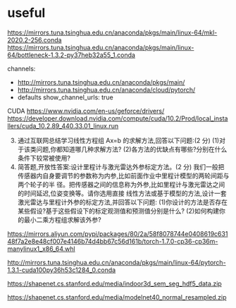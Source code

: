 # useful
https://mirrors.tuna.tsinghua.edu.cn/anaconda/pkgs/main/linux-64/mkl-2020.2-256.conda
https://mirrors.tuna.tsinghua.edu.cn/anaconda/pkgs/main/linux-64/bottleneck-1.3.2-py37heb32a55_1.conda

channels:
  - http://mirrors.tuna.tsinghua.edu.cn/anaconda/pkgs/main/
  - http://mirrors.tuna.tsinghua.edu.cn/anaconda/cloud/pytorch/
  - defaults
show_channel_urls: true

CUDA
https://www.nvidia.com/en-us/geforce/drivers/
https://developer.download.nvidia.com/compute/cuda/10.2/Prod/local_installers/cuda_10.2.89_440.33.01_linux.run

3. 通过互联网总结学习线性方程组 Ax=b 的求解方法,回答以下问题:(2 分)
(1)对于该类问题,你都知道哪几种求解方法?
(2)各方法的优缺点有哪些?分别在什么条件下较常被使用?
4. 简答题,开放性答案:设计里程计与激光雷达外参标定方法。(2 分)
我们一般把传感器内自身要调节的参数称为内参,比如前面作业中里程计模型的两轮间距与两个轮子的半
径。把传感器之间的信息称为外参,比如里程计与激光雷达之间的时间延迟,位姿变换等。请你选用直接
线性方法或基于模型的方法,设计一套激光雷达与里程计外参的标定方法,并回答以下问题:
(1)你设计的方法是否存在某些假设?基于这些假设下的标定观测值和预测值分别是什么?
(2)如何构建你的最小二乘方程组求解该外参?


https://mirrors.aliyun.com/pypi/packages/80/2a/58f8078744e0408619c63148f7a2e8e48cf007e4146b74d4bb67c56d161b/torch-1.7.0-cp36-cp36m-manylinux1_x86_64.whl 

http://mirrors.tuna.tsinghua.edu.cn/anaconda/pkgs/main/linux-64/pytorch-1.3.1-cuda100py36h53c1284_0.conda

https://shapenet.cs.stanford.edu/media/indoor3d_sem_seg_hdf5_data.zip

https://shapenet.cs.stanford.edu/media/modelnet40_normal_resampled.zip
